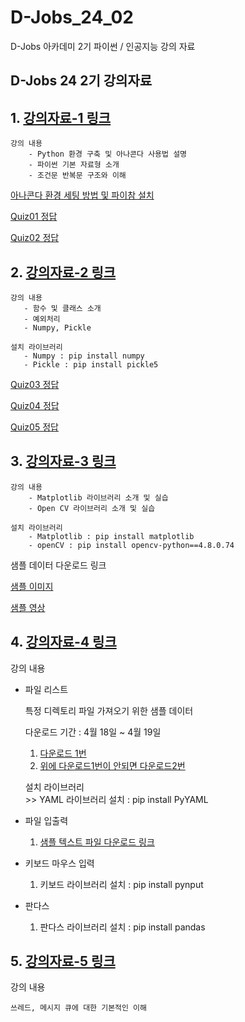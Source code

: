 # D-Jobs_24_02
D-Jobs 아카데미 2기 파이썬 / 인공지능 강의 자료 

## D-Jobs 24 2기 강의자료 

## 1. [강의자료-1 링크](https://github.com/KangHoyong/D-Jobs_24_02/blob/main/%EA%B0%95%EC%9D%98%EC%9E%90%EB%A3%8C/%ED%8C%8C%EC%9D%B4%EC%8D%AC/%ED%8C%8C%EC%9D%B4%EC%8D%AC_%EA%B5%90%EC%9C%A1%EC%9E%90%EB%A3%8C_1%EC%9D%BC%EC%B0%A8.pdf)

    강의 내용 
        - Python 환경 구축 및 아나콘다 사용법 설명 
        - 파이썬 기본 자료형 소개 
        - 조건문 반복문 구조와 이해 

[아나콘다 환경 세팅 방법 및 파이참 설치](https://github.com/KangHoyong/D-Jobs_24_02/blob/main/%EA%B0%95%EC%9D%98%EC%9E%90%EB%A3%8C/README.md)

[Quiz01 정답](https://github.com/KangHoyong/D-Jobs_24_02/blob/main/%EA%B0%95%EC%9D%98%EC%9E%90%EB%A3%8C/%ED%8C%8C%EC%9D%B4%EC%8D%AC/Quiz%EC%A0%95%EB%8B%B5/Quiz01.py)
    
[Quiz02 정답](https://github.com/KangHoyong/D-Jobs_24_02/blob/main/%EA%B0%95%EC%9D%98%EC%9E%90%EB%A3%8C/%ED%8C%8C%EC%9D%B4%EC%8D%AC/Quiz%EC%A0%95%EB%8B%B5/Quiz02.py)

## 2. [강의자료-2 링크](https://github.com/KangHoyong/D-Jobs_24_02/blob/main/%EA%B0%95%EC%9D%98%EC%9E%90%EB%A3%8C/%ED%8C%8C%EC%9D%B4%EC%8D%AC/%ED%8C%8C%EC%9D%B4%EC%8D%AC_%EA%B5%90%EC%9C%A1%EC%9E%90%EB%A3%8C-2.pdf)

    강의 내용 
       - 함수 및 클래스 소개 
       - 예외처리 
       - Numpy, Pickle

    설치 라이브러리 
       - Numpy : pip install numpy
       - Pickle : pip install pickle5

[Quiz03 정답](https://github.com/KangHoyong/D-Jobs_24_02/blob/main/%EA%B0%95%EC%9D%98%EC%9E%90%EB%A3%8C/%ED%8C%8C%EC%9D%B4%EC%8D%AC/Quiz%EC%A0%95%EB%8B%B5/Quiz03.py)

[Quiz04 정답](https://github.com/KangHoyong/D-Jobs_24_02/blob/main/%EA%B0%95%EC%9D%98%EC%9E%90%EB%A3%8C/%ED%8C%8C%EC%9D%B4%EC%8D%AC/Quiz%EC%A0%95%EB%8B%B5/Quiz04.py)

[Quiz05 정답](https://github.com/KangHoyong/D-Jobs_24_02/blob/main/%EA%B0%95%EC%9D%98%EC%9E%90%EB%A3%8C/%ED%8C%8C%EC%9D%B4%EC%8D%AC/Quiz%EC%A0%95%EB%8B%B5/Quiz05.py)
    
## 3. [강의자료-3 링크](https://github.com/KangHoyong/D-Jobs_24_02/blob/main/%EA%B0%95%EC%9D%98%EC%9E%90%EB%A3%8C/%ED%8C%8C%EC%9D%B4%EC%8D%AC/%ED%8C%8C%EC%9D%B4%EC%8D%AC_%EA%B5%90%EC%9C%A1%EC%9E%90%EB%A3%8C-3.pdf)
    
    강의 내용 
        - Matplotlib 라이브러리 소개 및 실습 
        - Open CV 라이브러리 소개 및 실습 

    설치 라이브러리 
        - Matplotlib : pip install matplotlib
        - openCV : pip install opencv-python==4.8.0.74


샘플 데이터 다운로드 링크 

[샘플 이미지](https://github.com/KangHoyong/D-Jobs_24_02/blob/main/%EC%8B%A4%EC%8A%B5%EC%9E%90%EB%A3%8C/%EC%83%98%ED%94%8C%EC%9D%B4%EB%AF%B8%EC%A7%80/cat_image01.png)

[샘플 영상](https://github.com/KangHoyong/D-Jobs_24_02/blob/main/%EC%8B%A4%EC%8A%B5%EC%9E%90%EB%A3%8C/%EC%83%98%ED%94%8C%EC%98%81%EC%83%81/test.mp4)
        
## 4. [강의자료-4 링크](https://github.com/KangHoyong/D-Jobs_24_02/blob/main/%EA%B0%95%EC%9D%98%EC%9E%90%EB%A3%8C/%ED%8C%8C%EC%9D%B4%EC%8D%AC/%ED%8C%8C%EC%9D%B4%EC%8D%AC_%EA%B5%90%EC%9C%A1%EC%9E%90%EB%A3%8C-4.pdf)

강의 내용 
- 파일 리스트 
    
    특정 디렉토리 파일 가져오기 위한 샘플 데이터 

    다운로드 기간 : 4월 18일 ~ 4월 19일 

     1) [다운로드 1번](https://infinyx3.synology.me:5001/sharing/9YoEox6Xl)
     2) [위에 다운로드1번이 안되면 다운로드2번]( 
     https://drive.google.com/file/d/1PpuU4kfV-hv5SxbBrI58H2W-Nftpt5-j/view?usp=drive_link)

    설치 라이브러리  
        >> YAML 라이브러리 설치 : pip install PyYAML
    
  
- 파일 입출력 

    1) [샘플 텍스트 파일 다운로드 링크](https://github.com/KangHoyong/D-Jobs_24_02/blob/main/%EC%8B%A4%EC%8A%B5%EC%9E%90%EB%A3%8C/%EC%83%98%ED%94%8C%20%ED%85%8D%EC%8A%A4%ED%8A%B8%20%ED%8C%8C%EC%9D%BC/sample_txt.txt)

- 키보드 마우스 입력 

    1) 키보드 라이브러리 설치 : pip install pynput

- 판다스 
    
   1) 판다스 라이브러리 설치 : pip install pandas

## 5. [강의자료-5 링크](https://github.com/KangHoyong/D-Jobs_24_02/blob/main/%EA%B0%95%EC%9D%98%EC%9E%90%EB%A3%8C/%ED%8C%8C%EC%9D%B4%EC%8D%AC/%ED%8C%8C%EC%9D%B4%EC%8D%AC_%EA%B5%90%EC%9C%A1%EC%9E%90%EB%A3%8C_5.pdf)

  강의 내용 
   
    쓰레드, 메시지 큐에 대한 기본적인 이해
   